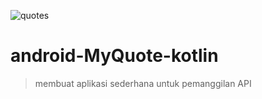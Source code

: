 ![quotes](https://user-images.githubusercontent.com/53375007/137680538-92e2f6e6-3d01-41eb-87d3-4a813a0936dc.png)
# android-MyQuote-kotlin
> membuat aplikasi sederhana untuk pemanggilan API 
